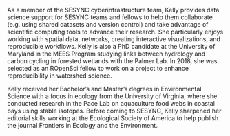 As a member of the SESYNC cyberinfrastructure team, Kelly provides data science support for SESYNC teams and fellows
to help them collaborate (e.g. using shared datasets and version control) and take advantage of scientific 
computing tools to advance their research. She particularly enjoys working with spatial data, networks, 
creating interactive visualizations, and reproducible workflows. Kelly is also a PhD candidate at the University 
of Maryland in the MEES Program studying links between hydrology and carbon cycling in forested wetlands with the 
Palmer Lab. In 2018, she was selected as an ROpenSci fellow to work on a project to enhance reproducibility in 
watershed science.

Kelly received her Bachelor’s and Master’s degrees in Environmental Science with a focus in ecology from the 
University of Virginia, where she conducted research in the Pace Lab on aquaculture food webs in coastal bays 
using stable isotopes. Before coming to SESYNC, Kelly sharpened her editorial skills working at the Ecological
Society of America to help publish the journal Frontiers in Ecology and the Environment.
